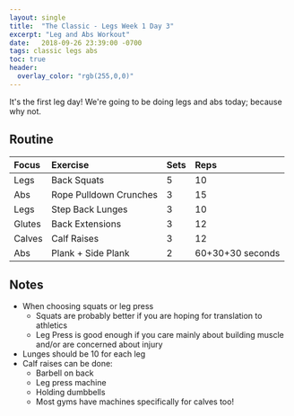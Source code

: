 ```yaml
---
layout: single
title:  "The Classic - Legs Week 1 Day 3"
excerpt: "Leg and Abs Workout"
date:   2018-09-26 23:39:00 -0700
tags: classic legs abs
toc: true
header:
  overlay_color: "rgb(255,0,0)"
---
```

It's the first leg day!
We're going to be doing legs and abs today; because why not.

## Routine

| Focus | Exercise | Sets | Reps |
|:-|:-|:-|:-|
|Legs|Back Squats|5|10|
|Abs|Rope Pulldown Crunches|3|15|
|Legs|Step Back Lunges|3|10|
|Glutes|Back Extensions|3|12|
|Calves|Calf Raises|3|12|
|Abs|Plank + Side Plank|2|60+30+30 seconds|

## Notes

- When choosing squats or leg press
  - Squats are probably better if you are hoping for translation to athletics
  - Leg Press is good enough if you care mainly about building muscle and/or are concerned about injury
- Lunges should be 10 for each leg
- Calf raises can be done:
  - Barbell on back
  - Leg press machine
  - Holding dumbbells
  - Most gyms have machines specifically for calves too!
